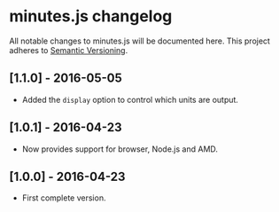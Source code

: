 # minutes.js changelog

All notable changes to minutes.js will be documented here. This project adheres to [Semantic Versioning](http://semver.org/).

## [1.1.0] - 2016-05-05

- Added the `display` option to control which units are output.

## [1.0.1] - 2016-04-23

- Now provides support for browser, Node.js and AMD.

## [1.0.0] - 2016-04-23

- First complete version.
